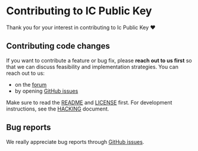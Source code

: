 # Contributing to IC Public Key

Thank you for your interest in contributing to Ic Public Key ❤️

## Contributing code changes

If you want to contribute a feature or bug fix, please **reach out to us first** so that we can discuss feasibility and implementation strategies. You can reach out to us:

- on the [forum]
- by opening [GitHub issues]

Make sure to read the [README] and [LICENSE] first. For development instructions, see the [HACKING] document.

## Bug reports

We really appreciate bug reports through [GitHub issues].

[GitHub issues]: https://github.com/dfinity/ic-pub-key/issues
[forum]: https://forum.dfinity.org/
[LICENSE]: LICENSE
[HACKING]: HACKING.md
[README]: README.md
